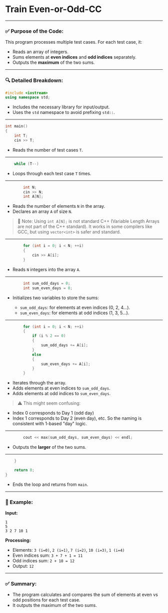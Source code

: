 ﻿# Train Even-or-Odd-CC



---
### ✅ **Purpose of the Code:**

This program processes multiple test cases. For each test case, it:

* Reads an array of integers.
* Sums elements at **even indices** and **odd indices** separately.
* Outputs the **maximum** of the two sums.

---

### 🔍 **Detailed Breakdown:**

```cpp
#include <iostream>
using namespace std;
```

* Includes the necessary library for input/output.
* Uses the `std` namespace to avoid prefixing `std::`.

---

```cpp
int main()
{
    int T;
    cin >> T;
```

* Reads the number of test cases `T`.

---

```cpp
    while (T--)
```

* Loops through each test case `T` times.

---

```cpp
        int N;
        cin >> N;
        int A[N];
```

* Reads the number of elements `N` in the array.
* Declares an array `A` of size `N`.

> 📝 Note: Using `int A[N];` is not standard C++ (Variable Length Arrays are not part of the C++ standard). It works in some compilers like GCC, but using `vector<int>` is safer and standard.

---

```cpp
        for (int i = 0; i < N; ++i)
        {
            cin >> A[i];
        }
```

* Reads `N` integers into the array `A`.

---

```cpp
        int sum_odd_days = 0;
        int sum_even_days = 0;
```

* Initializes two variables to store the sums:

  * `sum_odd_days`: for elements at even indices (0, 2, 4...).
  * `sum_even_days`: for elements at odd indices (1, 3, 5...).

---

```cpp
        for (int i = 0; i < N; ++i)
        {
            if (i % 2 == 0)
            {
                sum_odd_days += A[i];
            }
            else
            {
                sum_even_days += A[i];
            }
        }
```

* Iterates through the array.
* Adds elements at even indices to `sum_odd_days`.
* Adds elements at odd indices to `sum_even_days`.

> ⚠️ This might seem confusing:

* Index 0 corresponds to Day 1 (odd day)
* Index 1 corresponds to Day 2 (even day), etc.
  So the naming is consistent with 1-based "day" logic.

---

```cpp
        cout << max(sum_odd_days, sum_even_days) << endl;
```

* Outputs the **larger** of the two sums.

---

```cpp
    }

    return 0;
}
```

* Ends the loop and returns from `main`.

---

### 🧠 Example:

**Input:**

```
1
5
3 2 7 10 1
```

**Processing:**

* Elements: `3 (i=0)`, `2 (i=1)`, `7 (i=2)`, `10 (i=3)`, `1 (i=4)`
* Even indices sum: `3 + 7 + 1 = 11`
* Odd indices sum: `2 + 10 = 12`
* Output: `12`

---

### ✅ Summary:

* The program calculates and compares the sum of elements at even vs odd positions for each test case.
* It outputs the maximum of the two sums.



